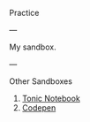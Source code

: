 Practice

—

My sandbox.

—

Other Sandboxes

1. [Tonic Notebook](https://tonicdev.com/edouard)
2. [Codepen](http://codepen.io/edouerd/)
